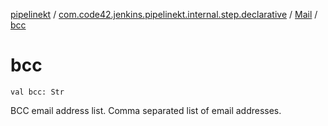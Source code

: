 [pipelinekt](../../index.md) / [com.code42.jenkins.pipelinekt.internal.step.declarative](../index.md) / [Mail](index.md) / [bcc](./bcc.md)

# bcc

`val bcc: Str`

BCC email address list. Comma separated list of email addresses.

